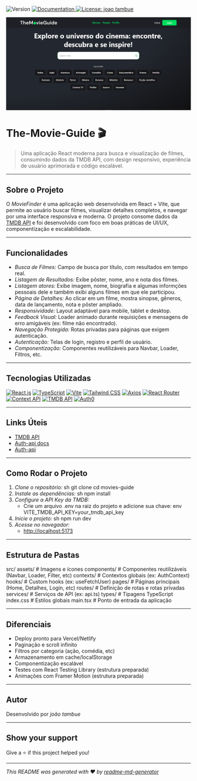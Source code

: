 <p>
  <img alt="Version" src="https://img.shields.io/badge/version-0.0.0-blue.svg?cacheSeconds=2592000" />
  <a href="Mensagens de erro (ex: filme não encontrado)" target="_blank">
    <img alt="Documentation" src="https://img.shields.io/badge/documentation-yes-brightgreen.svg" />
  </a>
  <a href="#" target="_blank">
    <img alt="License: joao tambue" src="https://img.shields.io/badge/License-joao tambue-yellow.svg" />
  </a>
</p>

<p align="center">
  <img src="./public/v2.png" alt="MovieFinder Logo" />
</p>

# The-Movie-Guide 🎬

> Uma aplicação React moderna para busca e visualização de filmes, consumindo dados da TMDB API, com design responsivo, experiência de usuário aprimorada e código escalável.

---

## Sobre o Projeto

O _MovieFinder_ é uma aplicação web desenvolvida em React + Vite, que permite ao usuário buscar filmes, visualizar detalhes completos, e navegar por uma interface responsiva e moderna. O projeto consome dados da [TMDB API](https://www.themoviedb.org/documentation/api) e foi desenvolvido com foco em boas práticas de UI/UX, componentização e escalabilidade.

---

## Funcionalidades

- _Busca de Filmes:_ Campo de busca por título, com resultados em tempo real.
- _Listagem de Resultados:_ Exibe pôster, nome, ano e nota dos filmes.
- _Listagem atores:_ Exibe imagem, nome, biografia e algumas informções pessoais dele e também exibi alguns filmes em que ele participou.
- _Página de Detalhes:_ Ao clicar em um filme, mostra sinopse, gêneros, data de lançamento, nota e pôster ampliado.
- _Responsividade:_ Layout adaptável para mobile, tablet e desktop.
- _Feedback Visual:_ Loader animado durante requisições e mensagens de erro amigáveis (ex: filme não encontrado).
- _Navegação Protegida:_ Rotas privadas para páginas que exigem autenticação.
- _Autenticação:_ Telas de login, registro e perfil de usuário.
- _Componentização:_ Componentes reutilizáveis para Navbar, Loader, Filtros, etc.

---

## Tecnologias Utilizadas

[![React.js](https://img.shields.io/badge/React.js-%2361DAFB.svg?logo=react&logoColor=black)](#)
[![TypeScript](https://img.shields.io/badge/TypeScript-%23007ACC.svg?logo=typescript&logoColor=white)](#)
[![Vite](https://img.shields.io/badge/Vite-%23646CFF.svg?logo=vite&logoColor=white)](#)
[![Tailwind CSS](https://img.shields.io/badge/TailwindCSS-%2338B2AC.svg?logo=tailwindcss&logoColor=white)](#)
[![Axios](https://img.shields.io/badge/Axios-%235A29E4.svg?logo=axios&logoColor=white)](#)
[![React Router](https://img.shields.io/badge/React_Router-%23CA4245.svg?logo=react-router&logoColor=white)](#)
[![Context API](https://img.shields.io/badge/Context_API-%2361DAFB.svg?logo=react&logoColor=white)](#)
[![TMDB API](https://img.shields.io/badge/TMDB_API-%2300d2ff.svg?logo=themoviedatabase&logoColor=white)](https://www.themoviedb.org/documentation/api)
[![Auth0](https://img.shields.io/badge/Auth0-%23EB5424.svg?logo=auth0&logoColor=white)](https://auth0.com/docs)

---

## Links Úteis

- [TMDB API](https://www.themoviedb.org/documentation/api)
- [Auth-api docs](http://localhost:5000/api-docs/#/)
- [Auth-api](https://auth-api-jwt.onrender.com)

---

## Como Rodar o Projeto

1. _Clone o repositório:_
   sh
   git clone <url-do-repo>
   cd movies-guide
2. _Instale as dependências:_
   sh
   npm install
3. _Configure a API Key da TMDB:_
   - Crie um arquivo .env na raiz do projeto e adicione sua chave:
     env
     VITE_TMDB_API_KEY=your_tmdb_api_key
4. _Inicie o projeto:_
   sh
   npm run dev
5. _Acesse no navegador:_
   - [http://localhost:5173](http://localhost:5173)

---

## Estrutura de Pastas

src/
assets/ # Imagens e ícones
components/ # Componentes reutilizáveis (Navbar, Loader, Filter, etc)
contexts/ # Contextos globais (ex: AuthContext)
hooks/ # Custom hooks (ex: useFetchUser)
pages/ # Páginas principais (Home, Detalhes, Login, etc)
routes/ # Definição de rotas e rotas privadas
services/ # Serviços de API (ex: api.ts)
types/ # Tipagens TypeScript
index.css # Estilos globais
main.tsx # Ponto de entrada da aplicação

---

## Diferenciais

- Deploy pronto para Vercel/Netlify
- Paginação e scroll infinito
- Filtros por categoria (ação, comédia, etc)
- Armazenamento em cache/localStorage
- Componentização escalável
- Testes com React Testing Library (estrutura preparada)
- Animações com Framer Motion (estrutura preparada)

---

## Autor

Desenvolvido por _joão tambue_

---

## Show your support

Give a ⭐ if this project helped you!

---

_This README was generated with ❤ by [readme-md-generator](https://github.com/kefranabg/readme-md-generator)_
